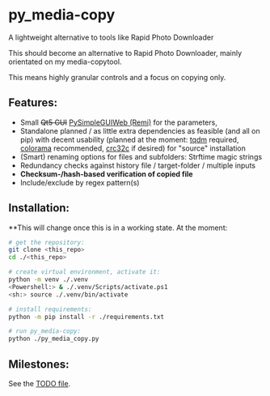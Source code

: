 # py_media-copy
A lightweight alternative to tools like Rapid Photo Downloader

This should become an alternative to Rapid Photo Downloader, mainly orientated on my media-copytool.

This means highly granular controls and a focus on copying only.

## Features:
 - Small ~~Qt5 GUI~~ [PySimpleGUIWeb (Remi)](https://github.com/PySimpleGUI/PySimpleGUI/tree/master/PySimpleGUIWeb) for the parameters,
 - Standalone planned / as little extra dependencies as feasible (and all on pip) with decent usability (planned at the moment: [tqdm](https://github.com/tqdm/tqdm) required, [colorama](https://github.com/tartley/colorama) recommended, [crc32c](https://github.com/ICRAR/crc32c) if desired) for "source" installation
 - (Smart) renaming options for files and subfolders: Strftime magic strings
 - Redundancy checks against history file / target-folder / multiple inputs
 - **Checksum-/hash-based verification of copied file**
 - Include/exclude by regex pattern(s)

## Installation:
**This will change once this is in a working state. At the moment:
```sh
# get the repository:
git clone <this_repo>
cd ./<this_repo>

# create virtual environment, activate it:
python -m venv ./.venv
<Powershell:> & ./.venv/Scripts/activate.ps1
<sh:> source ./.venv/bin/activate

# install requirements:
python -m pip install -r ./requirements.txt

# run py_media-copy:
python ./py_media_copy.py
```

## Milestones:
See the [TODO file](./TODO.todo).
